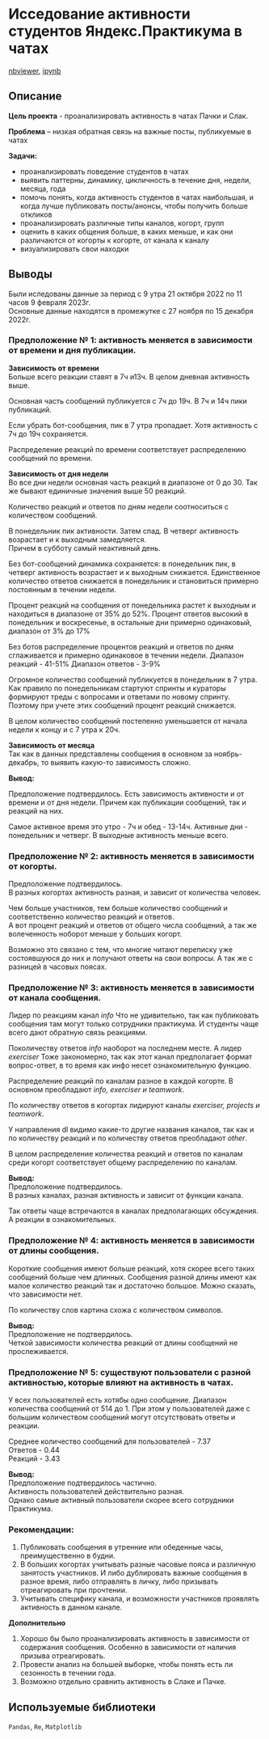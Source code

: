 # Исседование активности студентов Яндекс.Практикума в чатах  
[nbviewer](https://nbviewer.org/github/Ekaterina-Smurova/yandex.practicum-da/blob/main/%D0%90%D0%BD%D0%B0%D0%BB%D0%B8%D0%B7%20%D0%B0%D0%BA%D1%82%D0%B8%D0%B2%D0%BD%D0%BE%D1%81%D1%82%D0%B8%20%D1%87%D0%B0%D1%82%D0%BE%D0%B2%20%D0%AF%D0%BD%D0%B4%D0%B5%D0%BA%D1%81.%D0%9F%D1%80%D0%B0%D0%BA%D1%82%D0%B8%D0%BA%D1%83%D0%BC%D0%B0/%D0%90%D0%BD%D0%B0%D0%BB%D0%B8%D0%B7_%D0%B0%D0%BA%D1%82%D0%B8%D0%B2%D0%BD%D0%BE%D1%81%D1%82%D0%B8_%D1%87%D0%B0%D1%82%D0%BE%D0%B2_%D0%AF%D0%BD%D0%B4%D0%B5%D0%BA%D1%81_%D0%9F%D1%80%D0%B0%D0%BA%D1%82%D0%B8%D0%BA%D1%83%D0%BC%D0%B0.ipynb), [ipynb](https://github.com/Ekaterina-Smurova/yandex.practicum-da/blob/main/%D0%90%D0%BD%D0%B0%D0%BB%D0%B8%D0%B7%20%D0%B0%D0%BA%D1%82%D0%B8%D0%B2%D0%BD%D0%BE%D1%81%D1%82%D0%B8%20%D1%87%D0%B0%D1%82%D0%BE%D0%B2%20%D0%AF%D0%BD%D0%B4%D0%B5%D0%BA%D1%81.%D0%9F%D1%80%D0%B0%D0%BA%D1%82%D0%B8%D0%BA%D1%83%D0%BC%D0%B0/%D0%90%D0%BD%D0%B0%D0%BB%D0%B8%D0%B7_%D0%B0%D0%BA%D1%82%D0%B8%D0%B2%D0%BD%D0%BE%D1%81%D1%82%D0%B8_%D1%87%D0%B0%D1%82%D0%BE%D0%B2_%D0%AF%D0%BD%D0%B4%D0%B5%D0%BA%D1%81_%D0%9F%D1%80%D0%B0%D0%BA%D1%82%D0%B8%D0%BA%D1%83%D0%BC%D0%B0.ipynb)  
## Описание  

**Цель проекта** - проанализировать активность в чатах Пачки и Слак.  

**Проблема** – низкая обратная связь на важные посты, публикуемые в чатах  

**Задачи:**
 - проанализировать поведение студентов в чатах
- выявить паттерны, динамику, цикличность в течение дня, недели, месяца, года
- помочь понять, когда активность студентов в чатах наибольшая, и когда лучше публиковать посты/анонсы, чтобы получить больше откликов
- проанализировать различные типы каналов, когорт, групп
- оценить в каких общения больше, в каких меньше, и как они различаются от когорты к когорте, от канала к каналу
- визуализировать свои находки  

## Выводы  
Были иследованы данные за период с 9 утра 21 октября 2022 по 11 часов 9 февраля 2023г.  
Основные данные находятся в промежутке с 27 ноября по 15 декабря 2022г.

### Предположение № 1: активность меняется в зависимости от времени и дня публикации.

**Зависимость от времени**  
Больше всего реакции ставят в 7ч и13ч.
В целом дневная активность выше.  

Основная часть сообщений публикуется с 7ч до 19ч.
В 7ч и 14ч пики публикаций.  

Если убрать бот-сообщения, пик в 7 утра пропадает. Хотя активность с 7ч до 19ч сохраняется.  

Распределение реакций по времени соответствует распределению сообщений по времени.  

**Зависимость от дня недели**  
Во все дни недели основная часть реакций в диапазоне от 0 до 30. Так же бывают единичные значения выше 50 реакций.  

Количество реакций и ответов по дням недели соотноситься с количеством сообщений.  

В понедельник пик активности. Затем спад. В четверг активность возрастает и к выходным замедляется.  
Причем в субботу самый неактивный день.  

Без бот-сообщений динамика сохраняется: в понедельник пик, в четверг активность возрастает и к выходным снижается. Единственное количество ответов снижается в понедельник и становиться примерно постоянным в течении недели.  

Процент реакций на сообщения от понедельника растет к выходным и находиться в диапазоне от 35% до 52%.
Процент ответов высокий в понедельник и воскресенье, в остальные дни примерно одинаковый, диапазон от 3% до 17%  

Без ботов распределение процентов реакций и ответов по дням сглаживается и примерно одинаковое в течении недели.
Диапазон реакций - 41-51%
Диапазон ответов - 3-9%  

Огромное количество сообщений публикуется в понедельник в 7 утра.  
Как правило по понедельникам стартуют спринты и кураторы формируют треды с вопросами и ответами по новому спринту.  
Поэтому при учете этих сообщений процент реакций снижается.  

В целом количество сообщений постепенно уменьшается от начала недели к концу и с 7 утра к 20ч.  

**Зависимость от месяца**  
Так как в данных представлены сообщения в основном за ноябрь-декабрь, то выявить какую-то зависимость сложно.

**Вывод:**  

Предположение подтвердилось. Есть зависимость активности и от времени и от дня недели. Причем как публикации сообщений, так и реакций на них.  

Самое активное время это утро - 7ч и обед - 13-14ч. Активные дни - понедельник и четверг. В выходные активность меньше всего.  

### Предположение № 2: активность меняется в зависимости от когорты.  

Предположение подтвердилось.  
В разных когортах активность разная, и зависит от количества человек.  

Чем больше участников, тем больше количество сообщений и соответственно количество реакций и ответов.  
А вот процент реакций и ответов от общего числа сообщений, а так же волеченность ноборот меньше у больших когорт.  

Возможно это связано с тем, что многие читают переписку уже состоявшуюся до них и получают ответы на свои вопросы. А так же с разницей в часовых поясах.  

### Предположение № 3: активность меняется в зависимости от канала сообщения.   
 
Лидер по реакциям канал *info*
Что не удивительно, так как публиковать сообщения там могут только сотрудники практикума. И студенты чаще всего дают обратную связь реакциями.  

Поколичеству ответов *info* наоборот на последнем месте. А лидер *exerciser* 
Тоже закономерно, так как этот канал предполагает формат вопрос-ответ, в то время как инфо несет ознакомительную функцию.  

Распределение реакций по каналам разное в каждой когорте.
В основном преобладают *info, exerciser и teamwork*.  

По количеству ответов в когортах лидируют каналы *exerciser, projects и teamwork*.

У направления dl видимо какие-то другие названия каналов, так как и по количеству реакций и по количеству ответов преобладают *other*.

В целом распределение количества реакций и ответов по каналам среди когорт соответствует общему распределению по каналам.  

**Вывод:**  
Предположение подтвердилось.  
В разных каналах, разная активность и зависит от функции канала.

Так ответы чаще встречаются в каналах предполагающих обсуждения. А реакции в ознакомительных.

### Предположение № 4: активность меняется в зависимости от длины сообщения.   

Короткие сообщения имеют больше реакций, хотя скорее всего таких сообщений больше чем длинных.
Сообщения разной длины имеют как малое количество реакций так и достаточно большое. Можно сказать, что зависимости нет.  

По количеству слов картина схожа с количеством символов.  

**Вывод:**  
Предположение не подтвердилось.  
Четкой зависимости количества реакций от длины сообщений не прослеживается.  

### Предположение № 5: существуют пользователи с разной активностью, которые влияют на активность в чатах. 

У всех пользователей есть хотябы одно сообщение. Диапазон количества сообщений от 514 до 1.
При этом у пользователей даже с большим количеством сообщений могут отсутствовать ответы и реакции.  

Среднее количество сообщений для пользователей - 7.37  
Ответов - 0.44  
Реакций - 3.43  

**Вывод:**  
Предположение подтвердилось частично.  
Активность пользователей действительно разная.  
Однако самые активный пользователи скорее всего сотрудники Практикума.  

### Рекомендации:   

1. Публиковать сообщения в утренние или обеденные часы, преимущественно в будни.  
1. В больших когортах учитывать разные часовые пояса и различную занятость участников. И либо дублировать важные сообщения в разное время, либо отправлять в личку, либо призывать отреагировать при прочтении.  
1. Учитывать специфику канала, и возможности участников проявлять активность в данном канале.  

**Дополнительно**  
1. Хорошо бы было проанализировать активность в зависимости от содержания сообщения. Особенно в зависимости от наличия призыва отреагировать.  
1. Провести анализ на большей выборке, чтобы понять есть ли сезонность в течении года.  
1. Возможно отдельно сравнить активность в Слаке и Пачке.

## Используемые библиотеки
`Pandas`, `Re`, `Matplotlib`
